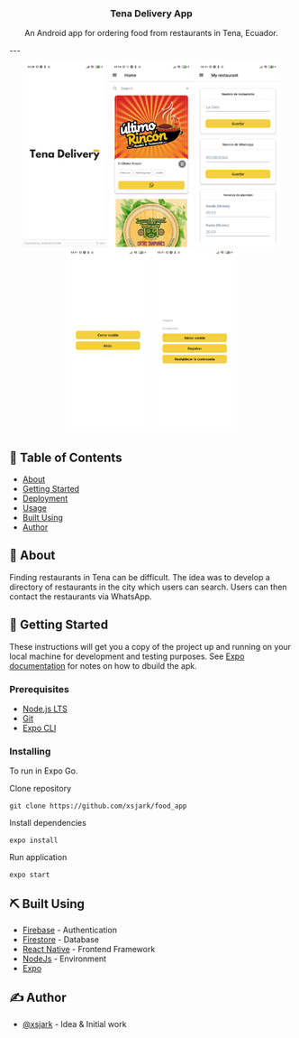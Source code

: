 <h3 align="center">Tena Delivery App</h3>
<p align="center"> An Android app for ordering food from restaurants in Tena, Ecuador.
    <br> 
</p>
---

<p align="center">
  <a href="" rel="noopener">
 <img width=150px src="https://raw.githubusercontent.com/xsjark/food_app/main/screenshots/Screenshot_2021-08-29-14-28-39-970_host.exp.exponent.jpg" alt="Project logo"></a>
 <a href="" rel="noopener">
 <img width=150px src="https://raw.githubusercontent.com/xsjark/food_app/main/screenshots/Screenshot_2021-08-29-13-54-47-447_host.exp.exponent.jpg" alt="Project logo"></a>
 <a href="" rel="noopener">
 <img width=150px src="https://raw.githubusercontent.com/xsjark/food_app/main/screenshots/Screenshot_2021-08-29-14-11-44-166_host.exp.exponent.jpg" alt="Project logo"></a>
 <a href="" rel="noopener">
 <img width=150px src="https://raw.githubusercontent.com/xsjark/food_app/main/screenshots/Screenshot_2021-08-29-14-11-32-088_host.exp.exponent.jpg" alt="Project logo"></a>
 <a href="" rel="noopener">
 <img width=150px src="https://raw.githubusercontent.com/xsjark/food_app/main/screenshots/Screenshot_2021-08-29-14-11-13-905_host.exp.exponent.jpg" alt="Project logo"></a>
</p>

## 📝 Table of Contents
- [About](#about)
- [Getting Started](#getting_started)
- [Deployment](#deployment)
- [Usage](#usage)
- [Built Using](#built_using)
- [Author](#authors)

## 🧐 About <a name = "about"></a>
Finding restaurants in Tena can be difficult. The idea was to develop a directory of restaurants in the city which users can search. Users can then contact the restaurants via WhatsApp. 

## 🏁 Getting Started <a name = "getting_started"></a>
These instructions will get you a copy of the project up and running on your local machine for development and testing purposes. See [Expo documentation](https://docs.expo.dev/distribution/building-standalone-apps/) for notes on how to dbuild the apk.

### Prerequisites

- [Node.js LTS](https://nodejs.org/en/)
- [Git](https://git-scm.com/downloads)
- [Expo CLI](https://docs.expo.dev/get-started/installation/)

### Installing
To run in Expo Go.

Clone repository

```
git clone https://github.com/xsjark/food_app
```

Install dependencies

```
expo install
```

Run application

```
expo start
```

## ⛏️ Built Using <a name = "built_using"></a>
- [Firebase](https://firebase.google.com/) - Authentication
- [Firestore](https://firebase.google.com/docs/firestore) - Database
- [React Native](https://reactnative.dev/) - Frontend Framework
- [NodeJs](https://nodejs.org/en/) - Environment
- [Expo](https://docs.expo.dev/) 

## ✍️ Author <a name = "author"></a>
- [@xsjark](https://github.com/xsjark) - Idea & Initial work
